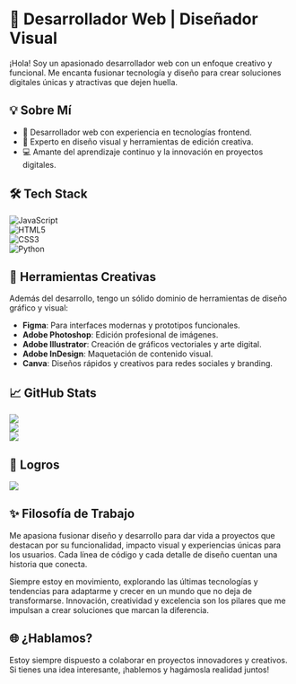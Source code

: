 # 🌟 Desarrollador Web | Diseñador Visual  

¡Hola! Soy un apasionado desarrollador web con un enfoque creativo y funcional. Me encanta fusionar tecnología y diseño para crear soluciones digitales únicas y atractivas que dejen huella.  

## 💡 Sobre Mí  
- 🚀 Desarrollador web con experiencia en tecnologías frontend.  
- 🎨 Experto en diseño visual y herramientas de edición creativa.  
- 💻 Amante del aprendizaje continuo y la innovación en proyectos digitales.  

## 🛠️ Tech Stack  
![JavaScript](https://img.shields.io/badge/javascript-%23323330.svg?style=for-the-badge&logo=javascript&logoColor=%23F7DF1E)  
![HTML5](https://img.shields.io/badge/html5-%23E34F26.svg?style=for-the-badge&logo=html5&logoColor=white)  
![CSS3](https://img.shields.io/badge/css3-%231572B6.svg?style=for-the-badge&logo=css3&logoColor=white)  
![Python](https://img.shields.io/badge/python-3670A0?style=for-the-badge&logo=python&logoColor=ffdd54)  

## 🎨 Herramientas Creativas  
Además del desarrollo, tengo un sólido dominio de herramientas de diseño gráfico y visual:  
- **Figma**: Para interfaces modernas y prototipos funcionales.  
- **Adobe Photoshop**: Edición profesional de imágenes.  
- **Adobe Illustrator**: Creación de gráficos vectoriales y arte digital.  
- **Adobe InDesign**: Maquetación de contenido visual.  
- **Canva**: Diseños rápidos y creativos para redes sociales y branding.  

## 📈 GitHub Stats  
![](https://github-readme-stats.vercel.app/api?username=amigo-github&theme=tokyonight&hide_border=false&include_all_commits=false&count_private=false)  
![](https://github-readme-streak-stats.herokuapp.com/?user=amigo-github&theme=tokyonight&hide_border=false)  
![](https://github-readme-stats.vercel.app/api/top-langs/?username=amigo-github&theme=tokyonight&hide_border=false&include_all_commits=false&count_private=false&layout=compact)  

## 🏅 Logros  
![](https://github-profile-trophy.vercel.app/?username=amigo-github&theme=tokyonight&no-frame=false&no-bg=true&margin-w=4)  

## ✨ Filosofía de Trabajo  
Me apasiona fusionar diseño y desarrollo para dar vida a proyectos que destacan por su funcionalidad, impacto visual y experiencias únicas para los usuarios. Cada línea de código y cada detalle de diseño cuentan una historia que conecta.

Siempre estoy en movimiento, explorando las últimas tecnologías y tendencias para adaptarme y crecer en un mundo que no deja de transformarse. Innovación, creatividad y excelencia son los pilares que me impulsan a crear soluciones que marcan la diferencia.

## 🌐 ¿Hablamos?  
Estoy siempre dispuesto a colaborar en proyectos innovadores y creativos. Si tienes una idea interesante, ¡hablemos y hagámosla realidad juntos!  
